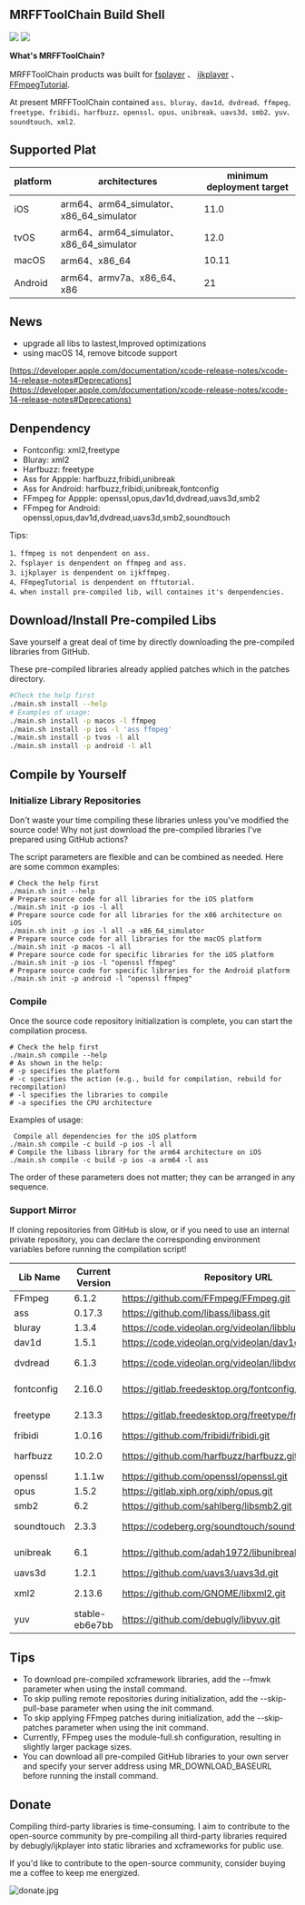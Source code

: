 ## MRFFToolChain Build Shell

![](https://img.shields.io/github/downloads/debugly/MRFFToolChainBuildShell/total) <img src="https://img.shields.io/badge/Platform-%20iOS%20macOS%20tvOS%20Android-blue.svg">

**What's MRFFToolChain?**

MRFFToolChain products was built for [fsplayer](https://github.com/debugly/fsplayer) 、 [ijkplayer](https://github.com/debugly/ijkplayer) 、[FFmpegTutorial](https://github.com/debugly/FFmpegTutorial).

At present MRFFToolChain contained `ass、bluray、dav1d、dvdread、ffmpeg、freetype、fribidi、harfbuzz、openssl、opus、unibreak、uavs3d、smb2、yuv、soundtouch、xml2`.

## Supported Plat

| platform  |            architectures          |   minimum deployment target |
| ----- | --------------------------------------|---------------------------- |
| iOS   | arm64、arm64_simulator、x86_64_simulator |  11.0       |
| tvOS  | arm64、arm64_simulator、x86_64_simulator |  12.0       |
| macOS | arm64、x86_64                            |  10.11      |
| Android | arm64、armv7a、x86_64、x86              |  21         |

## News

- upgrade all libs to lastest,Improved optimizations
- using macOS 14, remove bitcode support

[https://developer.apple.com/documentation/xcode-release-notes/xcode-14-release-notes#Deprecations](https://developer.apple.com/documentation/xcode-release-notes/xcode-14-release-notes#Deprecations)

## Denpendency

- Fontconfig: xml2,freetype
- Bluray: xml2
- Harfbuzz: freetype
- Ass for Appple: harfbuzz,fribidi,unibreak
- Ass for Android: harfbuzz,fribidi,unibreak,fontconfig
- FFmpeg for Appple: openssl,opus,dav1d,dvdread,uavs3d,smb2
- FFmpeg for Android: openssl,opus,dav1d,dvdread,uavs3d,smb2,soundtouch

Tips: 

```
1、ffmpeg is not denpendent on ass.
2、fsplayer is denpendent on ffmpeg and ass.
3、ijkplayer is denpendent on ijkffmpeg.
4、FFmpegTutorial is denpendent on fftutorial.
4、when install pre-compiled lib, will containes it's denpendencies.
```

## Download/Install Pre-compiled Libs

Save yourself a great deal of time by directly downloading the pre-compiled libraries from GitHub.

These pre-compiled libraries already applied patches which in the patches directory.

```bash
#Check the help first
./main.sh install --help
# Examples of usage:
./main.sh install -p macos -l ffmpeg
./main.sh install -p ios -l 'ass ffmpeg'
./main.sh install -p tvos -l all
./main.sh install -p android -l all
```

## Compile by Yourself

### Initialize Library Repositories

Don't waste your time compiling these libraries unless you've modified the source code!
Why not just download the pre-compiled libraries I've prepared using GitHub actions?

The script parameters are flexible and can be combined as needed. Here are some common examples:

```
# Check the help first
./main.sh init --help
# Prepare source code for all libraries for the iOS platform
./main.sh init -p ios -l all
# Prepare source code for all libraries for the x86 architecture on iOS
./main.sh init -p ios -l all -a x86_64_simulator
# Prepare source code for all libraries for the macOS platform
./main.sh init -p macos -l all
# Prepare source code for specific libraries for the iOS platform
./main.sh init -p ios -l "openssl ffmpeg"
# Prepare source code for specific libraries for the Android platform
./main.sh init -p android -l "openssl ffmpeg"
```

### Compile

Once the source code repository initialization is complete, you can start the compilation process.

```
# Check the help first
./main.sh compile --help
# As shown in the help:
# -p specifies the platform
# -c specifies the action (e.g., build for compilation, rebuild for recompilation)
# -l specifies the libraries to compile
# -a specifies the CPU architecture
```

Examples of usage:

```
 Compile all dependencies for the iOS platform
./main.sh compile -c build -p ios -l all
# Compile the libass library for the arm64 architecture on iOS
./main.sh compile -c build -p ios -a arm64 -l ass
```

The order of these parameters does not matter; they can be arranged in any sequence.

### Support Mirror

If cloning repositories from GitHub is slow, or if you need to use an internal private repository, you can declare the corresponding environment variables before running the compilation script!

| Lib Name         | Current Version	|                Repository URL                                | Mirror Repository URL                                                     |
| ----------- | -------| ------------------------------------------------------- | -------------------------------------------------------- |
| FFmpeg      | 6.1.2  | https://github.com/FFmpeg/FFmpeg.git                    | export GIT_FFMPEG_UPSTREAM = git@xx:yy/FFmpeg.git        |
| ass         | 0.17.3 | https://github.com/libass/libass.git                    | export GIT_ASS_UPSTREAM = git@xx:yy/libass.git           |
| bluray      | 1.3.4  | https://code.videolan.org/videolan/libbluray.git        | export GIT_BLURAY_UPSTREAM = git@xx:yy/libbluray.git     |
| dav1d       | 1.5.1  | https://code.videolan.org/videolan/dav1d.git            | export GIT_DAV1D_UPSTREAM = git@xx:yy/dav1d.git          |
| dvdread     | 6.1.3  | https://code.videolan.org/videolan/libdvdread.git       | export GIT_DVDREAD_UPSTREAM = git@xx:yy/libdvdread.git   |
| fontconfig  | 2.16.0 | https://gitlab.freedesktop.org/fontconfig/fontconfig.git| export GIT_FONTCONFIG_UPSTREAM=git@xx:yy/fontconfig.git  |
| freetype    | 2.13.3 | https://gitlab.freedesktop.org/freetype/freetype.git    | export GIT_FREETYPE_UPSTREAM = git@xx:yy/freetype.git    |
| fribidi     | 1.0.16 | https://github.com/fribidi/fribidi.git                  | export GIT_FRIBIDI_UPSTREAM = git@xx:yy/fribidi.git      |
| harfbuzz    | 10.2.0 | https://github.com/harfbuzz/harfbuzz.git                | export GIT_HARFBUZZ_UPSTREAM = git@xx:yy/harfbuzz.git    |
| openssl     | 1.1.1w | https://github.com/openssl/openssl.git                  | export GIT_OPENSSL_UPSTREAM = git@xx:yy/openssl.git      |
| opus        | 1.5.2  | https://gitlab.xiph.org/xiph/opus.git                   | export GIT_OPUS_UPSTREAM = git@xx:yy/opus.git            |
| smb2        | 6.2    | https://github.com/sahlberg/libsmb2.git                 | export GIT_SMB2_UPSTREAM=git@xx:yy/libsmb2.git           |
| soundtouch  | 2.3.3  | https://codeberg.org/soundtouch/soundtouch.git          | export GIT_SOUNDTOUCH_UPSTREAM=git@xx:yy/soundtouch.git  |
| unibreak    | 6.1    | https://github.com/adah1972/libunibreak.git             | export GIT_UNIBREAK_UPSTREAM = git@xx:yy/libunibreak.git |
| uavs3d      | 1.2.1  | https://github.com/uavs3/uavs3d.git                     | export GIT_UAVS3D_UPSTREAM=git@xx:yy/UAVS3D.git          |
| xml2        | 2.13.6 | https://github.com/GNOME/libxml2.git                    | export GIT_FONTCONFIG_UPSTREAM=git@xx:yy/fontconfig.git  |
| yuv         | stable-eb6e7bb | https://github.com/debugly/libyuv.git           | export GIT_YUV_UPSTREAM=git@xx:yy/yuv.git                |

## Tips

- To download pre-compiled xcframework libraries, add the --fmwk parameter when using the install command.
- To skip pulling remote repositories during initialization, add the --skip-pull-base parameter when using the init command.
- To skip applying FFmpeg patches during initialization, add the --skip-patches parameter when using the init command.
- Currently, FFmpeg uses the module-full.sh configuration, resulting in slightly larger package sizes.
- You can download all pre-compiled GitHub libraries to your own server and specify your server address using MR_DOWNLOAD_BASEURL before running the install command.

## Donate

Compiling third-party libraries is time-consuming. I aim to contribute to the open-source community by pre-compiling all third-party libraries required by debugly/ijkplayer into static libraries and xcframeworks for public use.

If you'd like to contribute to the open-source community, consider buying me a coffee to keep me energized.

![donate.jpg](https://i.postimg.cc/xdVqnBLp/IMG-7481.jpg)